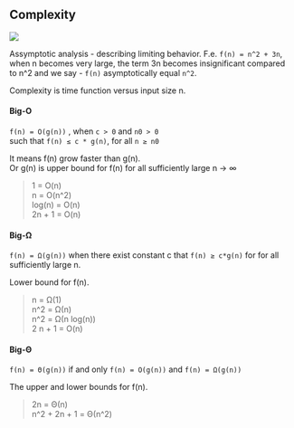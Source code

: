 ## Complexity

![](/notes/images/complexity.jpg)

Assymptotic analysis - describing limiting behavior. F.e. `f(n) = n^2 + 3n`, when n becomes very large, the term 3n becomes insignificant compared to n^2 and we say - `f(n)` asymptotically equal `n^2`.

Complexity is time function versus input size n.  

#### Big-O  
`f(n) = O(g(n))` , when  `c > 0` and `n0 > 0`  
such that `f(n) ≤ c * g(n)`, for all `n ≥ n0`  

It means f(n) grow faster than g(n).  
Or g(n) is upper bound for f(n) for all sufficiently large n → ∞


> 1 = O(n)  
  n = O(n^2)  
  log(n) = O(n)  
  2n + 1 = O(n)   


#### Big-Ω
`f(n) = Ω(g(n))` when there exist constant c that `f(n) ≥ c*g(n)` for for all sufficiently large n.

Lower bound for f(n).  

> n = Ω(1)  
  n^2 = Ω(n)  
  n^2 = Ω(n log(n))  
  2 n + 1 = O(n)

#### Big-Θ
`f(n) = Θ(g(n))` if and only `f(n) = O(g(n))` and `f(n) = Ω(g(n))`  

The upper and lower bounds for f(n).

> 2n = Θ(n)  
  n^2 + 2n + 1 = Θ(n^2)
